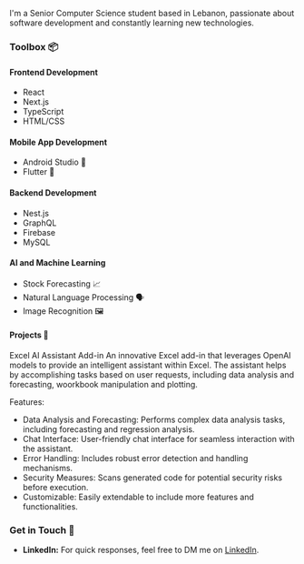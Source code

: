 I'm a Senior Computer Science student based in Lebanon, passionate about software development and constantly learning new technologies.

### Toolbox 📦

#### Frontend Development
- React
- Next.js
- TypeScript
- HTML/CSS

#### Mobile App Development
- Android Studio 📱
- Flutter 📱

#### Backend Development
- Nest.js
- GraphQL
- Firebase
- MySQL

#### AI and Machine Learning
- Stock Forecasting 📈
- Natural Language Processing 🗣️
- Image Recognition 🖼️

#### Projects 🚀
Excel AI Assistant Add-in
An innovative Excel add-in that leverages OpenAI models to provide an intelligent assistant within Excel. The assistant helps by accomplishing tasks based on user requests, including data analysis and forecasting, woorkbook manipulation and plotting.

Features:

- Data Analysis and Forecasting: Performs complex data analysis tasks, including forecasting and regression analysis.
- Chat Interface: User-friendly chat interface for seamless interaction with the assistant.
- Error Handling: Includes robust error detection and handling mechanisms.
- Security Measures: Scans generated code for potential security risks before execution.
- Customizable: Easily extendable to include more features and functionalities.
    
### Get in Touch 📧

- **LinkedIn:** For quick responses, feel free to DM me on [LinkedIn](www.linkedin.com/in/adnan-kabbani-a231019201900000000).
